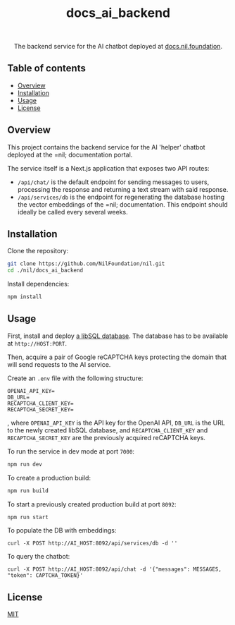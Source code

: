 <h1 align="center">docs_ai_backend</h1>

<br />

<p align="center">
  The backend service for the AI chatbot deployed at <a href="https://docs.nil.foundation">docs.nil.foundation</a>.
</p>

## Table of contents

* [Overview](#overview)
* [Installation](#installation)
* [Usage](#usage)
* [License](#license)

## Overview

This project contains the backend service for the AI 'helper' chatbot deployed at the =nil; documentation portal.

The service itself is a Next.js application that exposes two API routes:

* `/api/chat/` is the default endpoint for sending messages to users, processing the response and returning a text stream with said response.
* `/api/services/db` is the endpoint for regenerating the database hosting the vector embeddings of the =nil; documentation. This endpoint should ideally be called every several weeks.

## Installation

Clone the repository:

```bash
git clone https://github.com/NilFoundation/nil.git
cd ./nil/docs_ai_backend
```
Install dependencies:

```bash
npm install
```

## Usage

First, install and deploy [a libSQL database](https://github.com/tursodatabase/libsql/releases). The database has to be available at `http://HOST:PORT`.

Then, acquire a pair of Google reCAPTCHA keys protecting the domain that will send requests to the AI service.

Create an `.env` file with the following structure:

```
OPENAI_API_KEY=
DB_URL=
RECAPTCHA_CLIENT_KEY=
RECAPTCHA_SECRET_KEY=
```

, where `OPENAI_API_KEY` is the API key for the OpenAI API, `DB_URL` is the URL to the newly created libSQL database, and `RECAPTCHA_CLIENT_KEY` and `RECAPTCHA_SECRET_KEY` are the previously acquired reCAPTCHA keys.


To run the service in dev mode at port `7000`:

```bash
npm run dev
```

To create a production build:

```bash
npm run build
```

To start a previously created production build at port `8092`:

```bash
npm run start
```

To populate the DB with embeddings:

```
curl -X POST http://AI_HOST:8092/api/services/db -d ''
```

To query the chatbot:

```
curl -X POST http://AI_HOST:8092/api/chat -d '{"messages": MESSAGES, "token": CAPTCHA_TOKEN}'
```

## License

[MIT](./LICENSE)